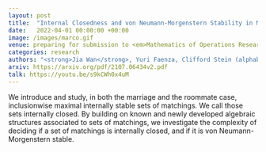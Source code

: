 ```yaml
---
layout: post
title:  "Internal Closedness and von Neumann-Morgenstern Stability in Matching Theory: Structures and Complexity"
date:   2022-04-01 00:00:00 +00:00
image: /images/marco.gif
venue: preparing for submission to <em>Mathematics of Operations Research</em>
categories: research
authors: "<strong>Jia Wan</strong>, Yuri Faenza, Clifford Stein (alphabetical order)"
arxiv: https://arxiv.org/pdf/2107.06434v2.pdf
talk: https://youtu.be/s9kCWh0x4uM
---
```

We introduce and study, in both the marriage and the roommate case, inclusionwise maximal internally stable sets of matchings. We call those sets internally closed. By building on known and newly developed algebraic structures associated to sets of matchings, we investigate the complexity of deciding if a set of matchings is internally closed, and if it is von Neumann-Morgenstern stable.
